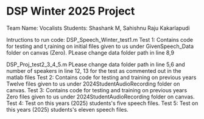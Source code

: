 # DSP Winter 2025 Project

Team Name: Vocalists
Students: Shashank M, Sahishnu Raju Kakarlapudi

Intructions to run code:
DSP_Speech_Winter_test1.m
Test 1: Contains code for testing and t,raining on initial files given to us under GivenSpeech_Data folder on canvas (Zero).
PLease change data folder path in line 8,9

DSP_Proj_test2_3_4_5.m
PLease change data folder path in line 5,6 and number of speakers in line 12, 13 for the test as commented out in the matlab files
Test 2: Contains code for testing and training on previous years Twelve files given to us under 2024StudentAudioRecording folder on canvas.
Test 3: Contains code for testing and training on previous years Zero files given to us under 2024StudentAudioRecording folder on canvas.
Test 4: Test on this years (2025) students's five speech files.
Test 5: Test on this years (2025) students's eleven speech files.
